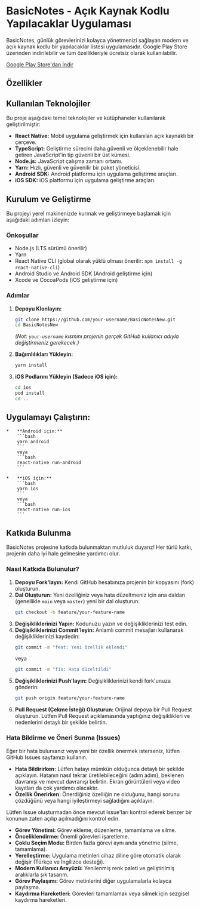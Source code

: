 
# BasicNotes - Açık Kaynak Kodlu Yapılacaklar Uygulaması

BasicNotes, günlük görevlerinizi kolayca yönetmenizi sağlayan modern ve açık kaynak kodlu bir yapılacaklar listesi uygulamasıdır. Google Play Store üzerinden indirilebilir ve tüm özellikleriyle ücretsiz olarak kullanılabilir.

[Google Play Store'dan İndir](https://play.google.com/store/apps/details?id=com.basicnotes)

## Özellikler

## Kullanılan Teknolojiler

Bu proje aşağıdaki temel teknolojiler ve kütüphaneler kullanılarak geliştirilmiştir:

-   **React Native:** Mobil uygulama geliştirmek için kullanılan açık kaynaklı bir çerçeve.
-   **TypeScript:** Geliştirme sürecini daha güvenli ve ölçeklenebilir hale getiren JavaScript'in tip güvenli bir üst kümesi.
-   **Node.js:** JavaScript çalışma zamanı ortamı.
-   **Yarn:** Hızlı, güvenli ve güvenilir bir paket yöneticisi.
-   **Android SDK:** Android platformu için uygulama geliştirme araçları.
-   **iOS SDK:** iOS platformu için uygulama geliştirme araçları.

## Kurulum ve Geliştirme

Bu projeyi yerel makinenizde kurmak ve geliştirmeye başlamak için aşağıdaki adımları izleyin:

### Önkoşullar

*   Node.js (LTS sürümü önerilir)
*   Yarn
*   React Native CLI (global olarak yüklü olması önerilir: `npm install -g react-native-cli`)
*   Android Studio ve Android SDK (Android geliştirme için)
*   Xcode ve CocoaPods (iOS geliştirme için)

### Adımlar

1.  **Depoyu Klonlayın:**
    ```bash
    git clone https://github.com/your-username/BasicNotesNew.git
    cd BasicNotesNew
    ```
    *(Not: `your-username` kısmını projenin gerçek GitHub kullanıcı adıyla değiştirmeniz gerekecek.)*

2.  **Bağımlılıkları Yükleyin:**
    ```bash
    yarn install
    ```

3.  **iOS Podlarını Yükleyin (Sadece iOS için):**
    ```bash
    cd ios
    pod install
    cd ..
    ```

## Uygulamayı Çalıştırın:

    *   **Android için:**
        ```bash
        yarn android
        ```
        veya
        ```bash
        react-native run-android
        ```

    *   **iOS için:**
        ```bash
        yarn ios
        ```
        veya
        ```bash
        react-native run-ios
        ```

## Katkıda Bulunma

BasicNotes projesine katkıda bulunmaktan mutluluk duyarız! Her türlü katkı, projenin daha iyi hale gelmesine yardımcı olur.

### Nasıl Katkıda Bulunulur?

1.  **Depoyu Fork'layın:** Kendi GitHub hesabınıza projenin bir kopyasını (fork) oluşturun.
2.  **Dal Oluşturun:** Yeni özelliğiniz veya hata düzeltmeniz için ana daldan (genellikle `main` veya `master`) yeni bir dal oluşturun:
    ```bash
    git checkout -b feature/your-feature-name
    ```
3.  **Değişikliklerinizi Yapın:** Kodunuzu yazın ve değişikliklerinizi test edin.
4.  **Değişikliklerinizi Commit'leyin:** Anlamlı commit mesajları kullanarak değişikliklerinizi kaydedin:
    ```bash
    git commit -m "feat: Yeni özellik eklendi"
    ```
    veya
    ```bash
    git commit -m "fix: Hata düzeltildi"
    ```
5.  **Değişikliklerinizi Push'layın:** Değişikliklerinizi kendi fork'unuza gönderin:
    ```bash
    git push origin feature/your-feature-name
    ```
6.  **Pull Request (Çekme İsteği) Oluşturun:** Orijinal depoya bir Pull Request oluşturun. Lütfen Pull Request açıklamasında yaptığınız değişiklikleri ve nedenlerini detaylı bir şekilde belirtin.

### Hata Bildirme ve Öneri Sunma (Issues)

Eğer bir hata bulursanız veya yeni bir özellik önermek isterseniz, lütfen GitHub Issues sayfamızı kullanın.

*   **Hata Bildirirken:** Lütfen hatayı mümkün olduğunca detaylı bir şekilde açıklayın. Hatanın nasıl tekrar üretilebileceğini (adım adım), beklenen davranışı ve mevcut davranışı belirtin. Ekran görüntüleri veya video kayıtları da çok yardımcı olacaktır.
*   **Özellik Önerirken:** Önerdiğiniz özelliğin ne olduğunu, hangi sorunu çözdüğünü veya hangi iyileştirmeyi sağladığını açıklayın.

Lütfen Issue oluşturmadan önce mevcut Issue'ları kontrol ederek benzer bir konunun zaten açılıp açılmadığını kontrol edin.

- **Görev Yönetimi:** Görev ekleme, düzenleme, tamamlama ve silme.
- **Önceliklendirme:** Önemli görevleri işaretleme.
- **Çoklu Seçim Modu:** Birden fazla görevi aynı anda yönetme (silme, tamamlama).
- **Yerelleştirme:** Uygulama metinleri cihaz diline göre otomatik olarak değişir (Türkçe ve İngilizce desteği).
- **Modern Kullanıcı Arayüzü:** Yenilenmiş renk paleti ve geliştirilmiş aralıklarla şık tasarım.
- **Görev Paylaşımı:** Görev metinlerini diğer uygulamalarla kolayca paylaşma.
- **Kaydırma Hareketleri:** Görevleri tamamlamak veya silmek için sezgisel kaydırma hareketleri.

